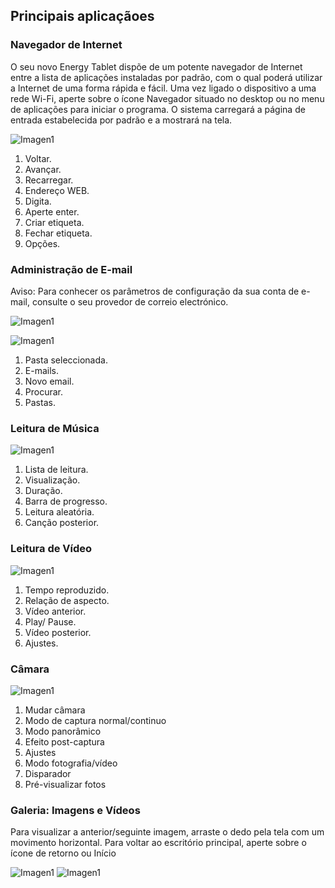 ## Principais aplicaçãoes

### Navegador de Internet

O seu novo Energy Tablet dispõe de um potente navegador de Internet entre a lista de aplicações instaladas por padrão, com o qual poderá utilizar a Internet de uma forma rápida e fácil. Uma vez ligado o dispositivo a uma rede Wi-Fi, aperte sobre o ícone Navegador situado no desktop ou no menu de aplicações para iniciar o programa. O sistema carregará a página de entrada estabelecida por padrão e a mostrará na tela.

![Imagen1](http://static.energysistem.com/images/manuals/39935/53986c397ebf7.jpg)

1. Voltar.
2. Avançar.
3. Recarregar.
4. Endereço WEB.
5. Digita.
6. Aperte enter.
7. Criar etiqueta.
8. Fechar etiqueta.
9. Opções.

### Administração de E-mail

Aviso: Para conhecer os parâmetros de configuração da sua conta de e-mail, consulte o seu provedor de correio electrónico.

![Imagen1](http://static.energysistem.com/images/manuals/39935/5375cea5ddb25.jpg)

![Imagen1](http://static.energysistem.com/images/manuals/39935/5375ceb02415c.jpg)
1. Pasta seleccionada.
2. E-mails.
3. Novo email.
4. Procurar.
5. Pastas.


### Leitura de Música

![Imagen1](http://static.energysistem.com/images/manuals/39935/5375cec77923b.jpg)
1. Lista de leitura.
2. Visualização.
3. Duração.
4. Barra de progresso.
5. Leitura aleatória.
6. Canção posterior.<br>

### Leitura de Vídeo

![Imagen1](http://static.energysistem.com/images/manuals/39935/53986c40a7b6f.jpg)
1. Tempo reproduzido.
2. Relação de aspecto.
3. Vídeo anterior.
4. Play/ Pause.
5. Vídeo posterior.
6. Ajustes.



### Câmara

![Imagen1](http://static.energysistem.com/images/manuals/39935/53986c2ddd4f2.jpg)

1. Mudar câmara
2. Modo de captura normal/continuo
3. Modo panorâmico
4. Efeito post-captura
5. Ajustes
6. Modo fotografia/vídeo
7. Disparador
8. Pré-visualizar fotos



### Galeria: Imagens e Vídeos

Para visualizar a anterior/seguinte imagem, arraste o dedo pela tela com um movimento horizontal. Para voltar ao escritório principal, aperte sobre o ícone de retorno ou Início


![Imagen1](http://static.energysistem.com/images/manuals/42027/53972afac899d.jpg)
![Imagen1](http://static.energysistem.com/images/manuals/42027/53972ac1d4754.jpg)
